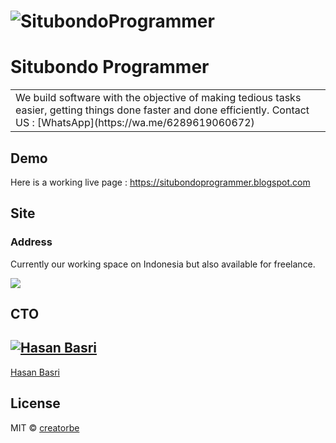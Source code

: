 # ![SitubondoProgrammer](https://scontent.fdps5-1.fna.fbcdn.net/v/t1.0-9/89431873_106344490992802_5913996175035334656_o.png?_nc_cat=101&_nc_sid=dd9801&_nc_oc=AQmDdKT8vP1c_cDH3bqZioIlyaFlmPNTiDM_BdbGJEfIIt9RbC1ZgZnWc0QN7tZ4xKI&_nc_ht=scontent.fdps5-1.fna&oh=ec383e1ad2913dbf38606299885b4f76&oe=5E91CBC2)
# Situbondo Programmer
<table>
<tr>
<td>
  We build software with the objective of making tedious tasks easier, getting things done faster and done efficiently. Contact US : [WhatsApp](https://wa.me/6289619060672)
</td>
</tr>
</table>


## Demo
Here is a working live page :  https://situbondoprogrammer.blogspot.com


## Site

### Address
Currently our working space on Indonesia but also available for freelance.

![](https://www.picpedia.org/highway-signs/images/professional.jpg)


## CTO

[![Hasan Basri](https://avatars1.githubusercontent.com/u/6529730?v=3&s=144)](https://github.com/creatorbe)
---
[Hasan Basri](https://github.com/creatorbe)

## License

MIT © [creatorbe](https://github.com/creatorbe)

